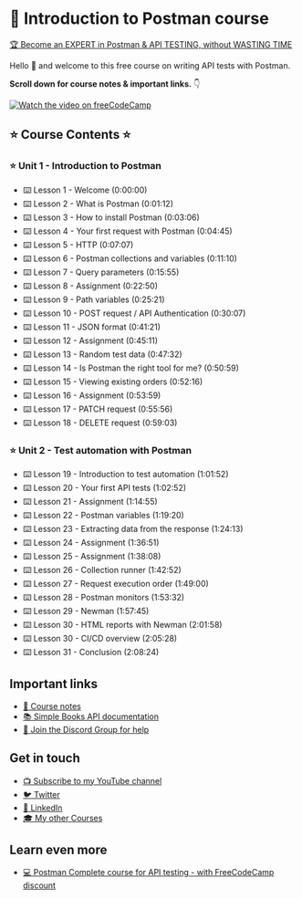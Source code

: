  # 👋 Introduction to Postman course

 [🏆 Become an EXPERT in Postman & API TESTING, without WASTING TIME](https://sendfox.com/lp/m74j2r)

Hello 👋 and welcome to this free course on writing API tests with Postman. 

**Scroll down for course notes & important links.** 👇

[![Watch the video on freeCodeCamp](https://img.youtube.com/vi/VywxIQ2ZXw4/sddefault.jpg)](https://www.youtube.com/watch?v=VywxIQ2ZXw4)

## ⭐️ Course Contents ⭐️

### ⭐️ Unit 1 - Introduction to Postman

* ⌨️ Lesson 1 - Welcome (0:00:00​)
* ⌨️ Lesson 2 - What is Postman (0:01:12​)
* ⌨️ Lesson 3 - How to install Postman (0:03:06​)
* ⌨️ Lesson 4 - Your first request with Postman (0:04:45​)
* ⌨️ Lesson 5 - HTTP (0:07:07​)
* ⌨️ Lesson 6 - Postman collections and variables (0:11:10​)
* ⌨️ Lesson 7 - Query parameters (0:15:55​)
* ⌨️ Lesson 8 - Assignment (0:22:50​)
* ⌨️ Lesson 9 - Path variables (0:25:21)
* ⌨️ Lesson 10 - POST request / API Authentication (0:30:07)
* ⌨️ Lesson 11 - JSON format (0:41:21)
* ⌨️ Lesson 12 - Assignment (0:45:11)
* ⌨️ Lesson 13 - Random test data (0:47:32)
* ⌨️ Lesson 14 - Is Postman the right tool for me? (0:50:59)
* ⌨️ Lesson 15 - Viewing existing orders (0:52:16)
* ⌨️ Lesson 16 - Assignment (0:53:59)
* ⌨️ Lesson 17 - PATCH request (0:55:56)
* ⌨️ Lesson 18 - DELETE request (0:59:03)

### ⭐️ Unit 2 - Test automation with Postman

* ⌨️ Lesson 19 - Introduction to test automation (1:01:52)
* ⌨️ Lesson 20 - Your first API tests (1:02:52​)
* ⌨️ Lesson 21 - Assignment (1:14:55)
* ⌨️ Lesson 22 - Postman variables (1:19:20)
* ⌨️ Lesson 23 - Extracting data from the response (1:24:13)
* ⌨️ Lesson 24 - Assignment (1:36:51)
* ⌨️ Lesson 25 - Assignment (1:38:08)
* ⌨️ Lesson 26 - Collection runner (1:42:52)
* ⌨️ Lesson 27 - Request execution order (1:49:00)
* ⌨️ Lesson 28 - Postman monitors (1:53:32)
* ⌨️ Lesson 29 - Newman (1:57:45)
* ⌨️ Lesson 30 - HTML reports with Newman (2:01:58)
* ⌨️ Lesson 30 - CI/CD overview (2:05:28)
* ⌨️ Lesson 31 - Conclusion (2:08:24)

## Important links

* [📝 Course notes](./course-notes.md)
* [📚 Simple Books API documentation](./simple-books-api.md)
* [💬 Join the Discord Group for help](https://discord.gg/EEEct8sgYM)

## Get in touch

* [📺 Subscribe to my YouTube channel](https://www.youtube.com/@vdespa?sub_confirmation=1)
* [🐦 Twitter](https://twitter.com/vdespa)
* [🏢 LinkedIn](https://www.linkedin.com/in/vdespa/)
* [🎓 My other Courses](https://vdespa.com/courses)

## Learn even more

* [💻 Postman Complete course for API testing  - with FreeCodeCamp discount](https://www.udemy.com/course/postman-the-complete-guide/?couponCode=FREECODECAMP_2021) 
